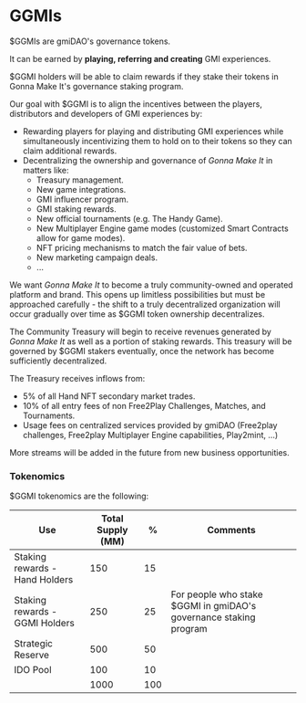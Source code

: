 # GGMIs

$GGMIs are gmiDAO's governance tokens.&#x20;

It can be earned by **playing, referring and creating** GMI experiences.

$GGMI holders will be able to claim rewards if they stake their tokens in Gonna Make It's governance staking program.

Our goal with $GGMI is to align the incentives between the players, distributors and developers of GMI experiences by:

* Rewarding players for playing and distributing GMI experiences while simultaneously incentivizing them to hold on to their tokens so they can claim additional rewards.
* Decentralizing the ownership and governance of _Gonna Make It_ in matters like:
  * Treasury management.
  * New game integrations.
  * GMI influencer program.
  * GMI staking rewards.
  * New official tournaments (e.g. The Handy Game).
  * New Multiplayer Engine game modes (customized Smart Contracts allow for game modes).
  * NFT pricing mechanisms to match the fair value of bets.
  * New marketing campaign deals.
  * ...

We want _Gonna Make It_ to become a truly community-owned and operated platform and brand. This opens up limitless possibilities but must be approached carefully - the shift to a truly decentralized organization will occur gradually over time as $GGMI token ownership decentralizes.

The Community Treasury will begin to receive revenues generated by _Gonna Make It_ as well as a portion of staking rewards. This treasury will be governed by $GGMI stakers eventually, once the network has become sufficiently decentralized.

The Treasury receives inflows from:

* 5% of all Hand NFT secondary market trades.
* 10% of all entry fees of non Free2Play Challenges, Matches, and Tournaments.
* Usage fees on centralized services provided by gmiDAO (Free2play challenges, Free2play Multiplayer Engine capabilities, Play2mint, ...)

More streams will be added in the future from new business opportunities.

### Tokenomics

$GGMI tokenomics are the following:

| Use                            | Total Supply (MM) | %   | Comments                                                          |
| ------------------------------ | ----------------- | --- | ----------------------------------------------------------------- |
| Staking rewards - Hand Holders | 150               | 15  |                                                                   |
| Staking rewards - GGMI Holders | 250               | 25  | For people who stake $GGMI in gmiDAO's governance staking program |
| Strategic Reserve              | 500               | 50  |                                                                   |
| IDO Pool                       | 100               | 10  |                                                                   |
|                                | 1000              | 100 |                                                                   |
